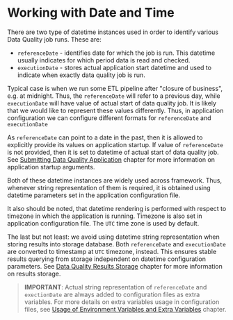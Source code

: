# Working with Date and Time

There are two type of datetime instances used in order to identify various Data Quality job runs. These are:

* `referenceDate` - identifies date for which the job is run. This datetime usually indicates for which
  period data is read and checked.
* `executionDate` - stores actual application start datetime and used to indicate when exactly data quality job is run.

Typical case is when we run some ETL pipeline after "closure of business", e.g. at midnight.
Thus, the `referenceDate` will refer to a previous day, while `executionDate` will have value of actual start of
data quality job. It is likely that we would like to represent these values differently. Thus,
in application configuration we can configure different formats for `referenceDate` and `executionDate`

As `referenceDate` can point to a date in the past, then it is allowed to explicitly provide its values
on application startup. If value of `referenceDate` is not provided, then it is set to datetime of actual start of
data quality job. See [Submitting Data Quality Application](../01-application-setup/02-ApplicationSubmit.md) 
chapter for more information on application startup arguments.

Both of these datetime instances are widely used across framework. Thus, whenever string representation of them
is required, it is obtained using datetime parameters set in the application configuration file.

It also should be noted, that datetime rendering is performed with respect to timezone in which the application
is running. Timezone is also set in application configuration file. The `UTC` time zone is used by default.

The last but not least: we avoid using datetime string representation when storing results into storage database.
Both `referenceDate` and `executionDate` are converted to timestamp at `UTC` timezone, instead.
This ensures stable results querying from storage independent on datetime configuration parameters.
See [Data Quality Results Storage](../01-application-setup/03-ResultsStorage.md) chapter for more information 
on results storage.

> **IMPORTANT**: Actual string representation of `referenceDate` and `exectionDate` are always added to configuration
> files as extra variables. For more details on extra variables usage in configuration files, see 
> [Usage of Environment Variables and Extra Variables](02-EnvironmentAndExtraVariables.md) chapter.